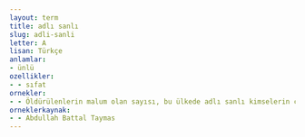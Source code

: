 ```yaml
---
layout: term
title: adlı sanlı
slug: adli-sanli
letter: A
lisan: Türkçe
anlamlar:
- ünlü
ozellikler:
- - sıfat
ornekler:
- - Öldürülenlerin malum olan sayısı, bu ülkede adlı sanlı kimselerin çokluğunu ve kuvvetini göstermektedir.
orneklerkaynak:
- - Abdullah Battal Taymas
---
```

